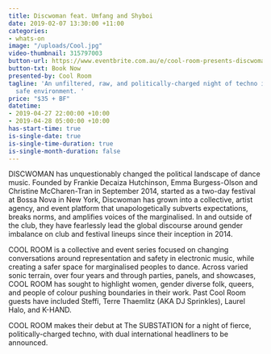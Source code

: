 ```yaml
---
title: Discwoman feat. Umfang and Shyboi
date: 2019-02-07 13:30:00 +11:00
categories:
- whats-on
image: "/uploads/Cool.jpg"
video-thumbnail: 315797003
button-url: https://www.eventbrite.com.au/e/cool-room-presents-discwoman-featuring-umfang-and-shyboi-tickets-58765488157
button-txt: Book Now
presented-by: Cool Room
tagline: 'An unfiltered, raw, and politically-charged night of techno in an inclusive,
  safe environment. '
price: "$35 + BF"
datetime:
- 2019-04-27 22:00:00 +10:00
- 2019-04-28 05:00:00 +10:00
has-start-time: true
is-single-date: true
is-single-time-duration: true
is-single-month-duration: false
---
```


DISCWOMAN has unquestionably changed the political landscape of dance music. Founded by Frankie Decaiza Hutchinson, Emma Burgess-Olson and Christine McCharen-Tran in September 2014, started as a two-day festival at Bossa Nova in New York, Discwoman has grown into a collective, artist agency, and event platform that unapologetically subverts expectations, breaks norms, and amplifies voices of the marginalised. In and outside of the club, they have fearlessly lead the global discourse around gender imbalance on club and festival lineups since their inception in 2014.

COOL ROOM is a collective and event series focused on changing conversations around representation and safety in electronic music, while creating a safer space for marginalised peoples to dance. Across varied sonic terrain, over four years and through parties, panels, and showcases, COOL ROOM has sought to highlight women, gender diverse folk, queers, and people of colour pushing boundaries in their work. Past Cool Room guests have included Steffi, Terre Thaemlitz (AKA DJ Sprinkles), Laurel Halo, and K-HAND.

COOL ROOM makes their debut at The SUBSTATION for a night of fierce, politically-charged techno, with dual international headliners to be announced.

